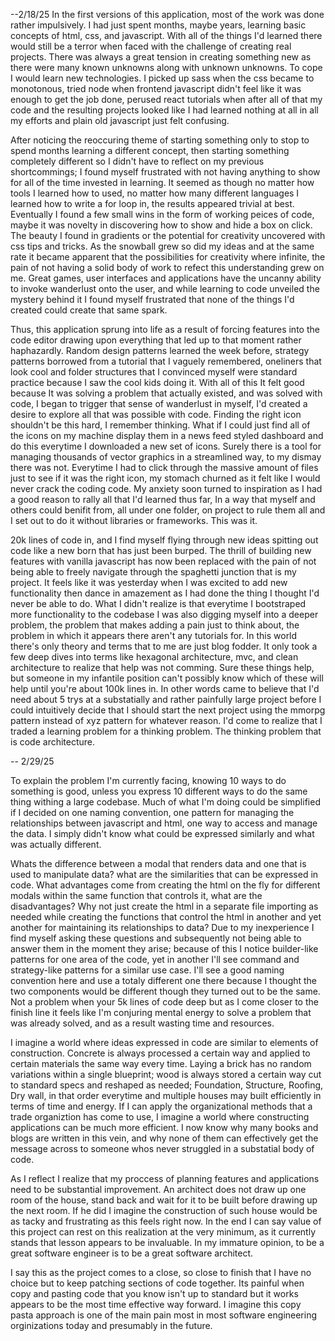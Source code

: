 --2/18/25
In the first versions of this application, most of the work was done rather impulsively. I had just spent months, maybe years, learning basic concepts of html, css, and javascript. With all of the things I'd learned there would still be a terror when faced with the challenge of creating real projects. There was always a great tension in creating something new as there were many known unknowns along with unknown unknowns. To cope I would learn new technologies. I picked up sass when the css became to monotonous, tried node when frontend javascript didn't feel like it was enough to get the job done, perused react tutorials when after all of that my code and the resulting projects looked like I had learned nothing at all in all my efforts and plain old javascript just felt confusing.

After noticing the reoccuring theme of starting something only to stop to spend months learning a different concept, then starting something completely different so I didn't have to reflect on my previous shortcommings; I found myself frustrated with not having anything to show for all of the time invested in learning. It seemed as though no matter how tools I learned how to used, no matter how many different languages I learned how to write a for loop in, the results appeared trivial at best. Eventually I found a few small wins in the form of working peices of code, maybe it was novelty in discovering how to show and hide a box on click. The beauty I found in gradients or the potential for creativity uncovered with css tips and tricks. As the snowball grew so did my ideas and at the same rate it became apparent that the possibilities for creativity where infinite, the pain of not having a solid body of work to refect this understanding grew on me. Great games, user interfaces and applications have the uncanny ability to invoke wanderlust onto the user, and while learning to code unveiled the mystery behind it I found myself frustrated that none of the things I'd created could create that same spark.

Thus, this application sprung into life as a result of forcing features into the code editor drawing upon everything that led up to that moment rather haphazardly. Random design patterns learned the week before, strategy patterns borrowed from a tutorial that I vaguely remembered, oneliners that look cool and folder structures that I convinced myself were standard practice because I saw the cool kids doing it. With all of this It felt good because It was solving a problem that actually existed, and was solved with code, I began to trigger that sense of wanderlust in myself, I'd created a desire to explore all that was possible with code. Finding the right icon shouldn't be this hard, I remember thinking. What if I could just find all of the icons on my machine display them in a news feed styled dashboard and do this everytime I downloaded a new set of icons. Surely there is a tool for managing thousands of vector graphics in a streamlined way, to my dismay there was not. Everytime I had to click through the massive amount of files just to see if it was the right icon, my stomach churned as it felt like I would never crack the coding code. My anxiety soon turned to inspiration as I had a good reason to rally all that I'd learned thus far, In a way that myself and others could benifit from, all under one folder, on project to rule them all and I set out to do it without libraries or frameworks. This was it.

20k lines of code in, and I find myself flying through new ideas spitting out code like a new born that has just been burped. The thrill of building new features with vanilla javascript has now been replaced with the pain of not being able to freely navigate through the spaghetti junction that is my project. It feels like it was yesterday when I was excited to add new functionality then dance in amazement as I had done the thing I thought I'd never be able to do. What I didn't realize is that everytime I bootstraped more functionality to the codebase I was also digging myself into a deeper problem, the problem that makes adding a pain just to think about, the problem in which it appears there aren't any tutorials for. In this world there's only theory and terms that to me are just blog fodder. It only took a few deep dives into terms like hexagonal architecture, mvc, and clean architecture to realize that help was not comming. Sure these things help, but someone in my infantile position can't possibly know which of these will help until you're about 100k lines in. In other words came to believe that I'd need about 5 trys at a substatially and rather painfully large project before I could intuitively decide that I should start the next project using the mmorpg pattern instead of xyz pattern for whatever reason. I'd come to realize that I traded a learning problem for a thinking problem. The thinking problem that is code architecture.


-- 2/29/25

To explain the problem I'm currently facing, knowing 10 ways to do something is good, unless you express 10 different ways to do the same thing withing a large codebase. Much of what I'm doing could be simplified if I decided on one naming convention, one pattern for managing the relationships between javascript and html, one way to access and manage the data. I simply didn't know what could be expressed similarly and what was actually different. 

Whats the difference between a modal that renders data and one that is used to manipulate data? what are the similarities that can be expressed in code. What advantages come from creating the html on the fly for different modals within the same function that controls it, what are the disadvantages? Why not just create the html in a separate file importing as needed while creating the functions that control the html in another and yet another for maintaining its relationships to data? Due to my inexperience I find myself asking these questions and subsequently not being able to answer them in the moment they arise; because of this I notice builder-like patterns for one area of the code, yet in another I'll see command and strategy-like patterns for a similar use case. I'll see a good naming convention here and use a totaly different one there because I thought the two components would be different though they turned out to be the same. Not a problem when your 5k lines of code deep but as I come closer to the finish line it feels like I'm conjuring mental energy to solve a problem that was already solved, and as a result wasting time and resources. 

I imagine a world where ideas expressed in code are similar to elements of construction. Concrete is always processed a certain way and applied to certain materials the same way every time. Laying a brick has no random variations within a single blueprint; wood is always stored a certain way cut to standard specs and reshaped as needed; Foundation, Structure, Roofing, Dry wall, in that order everytime and multiple houses may built efficiently in terms of time and energy. If I can apply the organizational methods that a trade organiztion has come to use, I imagine a world where constructing applications can be much more efficient. I now know why many books and blogs are written in this vein, and why none of them can effectively get the message across to someone whos never struggled in a substatial body of code.

As I reflect I realize that my proccess of planning features and applications need to be substantial improvement. An architect does not draw up one room of the house, stand back and wait for it to be built before drawing up the next room. If he did I imagine the construction of such house would be as tacky and frustrating as this feels right now. In the end I can say value of this project can rest on this realization at the very minimum, as it currently stands that lesson appears to be invaluable. In my immature opinion, to be a great software engineer is to be a great software architect.

I say this as the project comes to a close, so close to finish that I have no choice but to keep patching sections of code together. Its painful when copy and pasting code that you know isn't up to standard but it works appears to be the most time effective way forward. I imagine this copy pasta approach is one of the main pain most in most software engineering orginizations today and presumably in the future.
